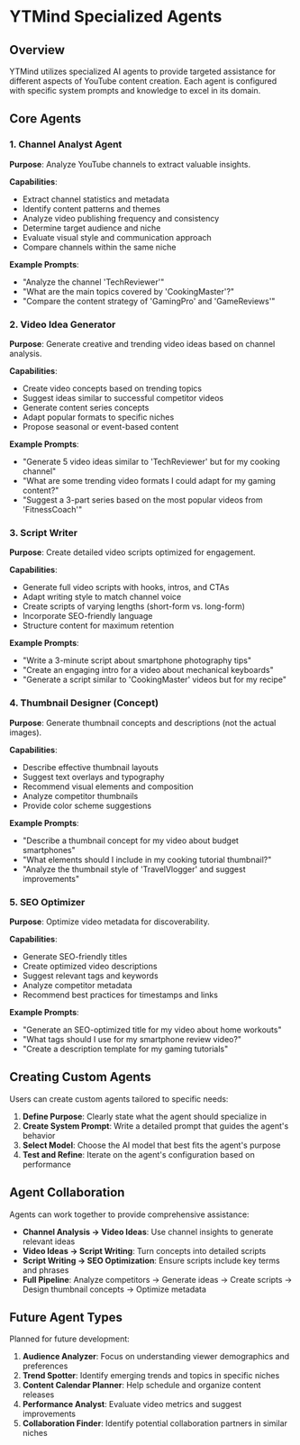 # YTMind Specialized Agents

## Overview

YTMind utilizes specialized AI agents to provide targeted assistance for different aspects of YouTube content creation. Each agent is configured with specific system prompts and knowledge to excel in its domain.

## Core Agents

### 1. Channel Analyst Agent

**Purpose**: Analyze YouTube channels to extract valuable insights.

**Capabilities**:

- Extract channel statistics and metadata
- Identify content patterns and themes
- Analyze video publishing frequency and consistency
- Determine target audience and niche
- Evaluate visual style and communication approach
- Compare channels within the same niche

**Example Prompts**:

- "Analyze the channel 'TechReviewer'"
- "What are the main topics covered by 'CookingMaster'?"
- "Compare the content strategy of 'GamingPro' and 'GameReviews'"

### 2. Video Idea Generator

**Purpose**: Generate creative and trending video ideas based on channel analysis.

**Capabilities**:

- Create video concepts based on trending topics
- Suggest ideas similar to successful competitor videos
- Generate content series concepts
- Adapt popular formats to specific niches
- Propose seasonal or event-based content

**Example Prompts**:

- "Generate 5 video ideas similar to 'TechReviewer' but for my cooking channel"
- "What are some trending video formats I could adapt for my gaming content?"
- "Suggest a 3-part series based on the most popular videos from 'FitnessCoach'"

### 3. Script Writer

**Purpose**: Create detailed video scripts optimized for engagement.

**Capabilities**:

- Generate full video scripts with hooks, intros, and CTAs
- Adapt writing style to match channel voice
- Create scripts of varying lengths (short-form vs. long-form)
- Incorporate SEO-friendly language
- Structure content for maximum retention

**Example Prompts**:

- "Write a 3-minute script about smartphone photography tips"
- "Create an engaging intro for a video about mechanical keyboards"
- "Generate a script similar to 'CookingMaster' videos but for my recipe"

### 4. Thumbnail Designer (Concept)

**Purpose**: Generate thumbnail concepts and descriptions (not the actual images).

**Capabilities**:

- Describe effective thumbnail layouts
- Suggest text overlays and typography
- Recommend visual elements and composition
- Analyze competitor thumbnails
- Provide color scheme suggestions

**Example Prompts**:

- "Describe a thumbnail concept for my video about budget smartphones"
- "What elements should I include in my cooking tutorial thumbnail?"
- "Analyze the thumbnail style of 'TravelVlogger' and suggest improvements"

### 5. SEO Optimizer

**Purpose**: Optimize video metadata for discoverability.

**Capabilities**:

- Generate SEO-friendly titles
- Create optimized video descriptions
- Suggest relevant tags and keywords
- Analyze competitor metadata
- Recommend best practices for timestamps and links

**Example Prompts**:

- "Generate an SEO-optimized title for my video about home workouts"
- "What tags should I use for my smartphone review video?"
- "Create a description template for my gaming tutorials"

## Creating Custom Agents

Users can create custom agents tailored to specific needs:

1. **Define Purpose**: Clearly state what the agent should specialize in
2. **Create System Prompt**: Write a detailed prompt that guides the agent's behavior
3. **Select Model**: Choose the AI model that best fits the agent's purpose
4. **Test and Refine**: Iterate on the agent's configuration based on performance

## Agent Collaboration

Agents can work together to provide comprehensive assistance:

- **Channel Analysis → Video Ideas**: Use channel insights to generate relevant ideas
- **Video Ideas → Script Writing**: Turn concepts into detailed scripts
- **Script Writing → SEO Optimization**: Ensure scripts include key terms and phrases
- **Full Pipeline**: Analyze competitors → Generate ideas → Create scripts → Design thumbnail concepts → Optimize metadata

## Future Agent Types

Planned for future development:

1. **Audience Analyzer**: Focus on understanding viewer demographics and preferences
2. **Trend Spotter**: Identify emerging trends and topics in specific niches
3. **Content Calendar Planner**: Help schedule and organize content releases
4. **Performance Analyst**: Evaluate video metrics and suggest improvements
5. **Collaboration Finder**: Identify potential collaboration partners in similar niches
